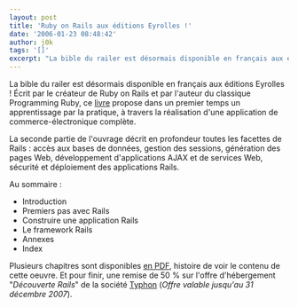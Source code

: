 ```yaml
---
layout: post
title: 'Ruby on Rails aux éditions Eyrolles !'
date: '2006-01-23 08:48:42'
author: j0k
tags: '[]'
excerpt: "La bible du railer est désormais disponible en français aux éditions Eyrolles !     \nÉcrit par le créateur de Ruby on Rails et par l'auteur du classique Programming Ruby, ce [livre](http://www.editions-eyrolles.com/Livre/9782212117462/) propose dans un premier temps un apprentissage par la pratique, à travers la réalisation d'une application de      …"
---
```


La bible du railer est désormais disponible en français aux éditions Eyrolles !
Écrit par le créateur de Ruby on Rails et par l'auteur du classique Programming Ruby, ce [livre](http://www.editions-eyrolles.com/Livre/9782212117462/) propose dans un premier temps un apprentissage par la pratique, à travers la réalisation d'une application de commerce-électronique complète.

La seconde partie de l'ouvrage décrit en profondeur toutes les facettes de Rails : accès aux bases de données, gestion des sessions, génération des pages Web, développement d'applications AJAX et de services Web, sécurité et déploiement des applications Rails.

Au sommaire :

* Introduction
* Premiers pas avec Rails
* Construire une application Rails
* Le framework Rails
* Annexes
* Index

Plusieurs chapitres sont disponibles [en PDF](http://www.railsfrance.org/node/163#attachments), histoire de voir le contenu de cette oeuvre.   Et pour finir, une remise de 50 % sur l'offre d'hébergement &quot;*Découverte Rails*&quot; de la société [Typhon](http://www.typhon.net/OffreRails) (*Offre valable jusqu'au 31 décembre 2007*).
